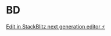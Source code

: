 # BD

[Edit in StackBlitz next generation editor ⚡️](https://stackblitz.com/~/github.com/BlackStartgit/BD)